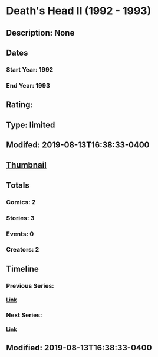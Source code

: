 # Death's Head II (1992 - 1993)
## Description: None
## Dates
### Start Year: 1992
### End Year: 1993
## Rating: 
## Type: limited
## Modifed: 2019-08-13T16:38:33-0400
## [Thumbnail](http://i.annihil.us/u/prod/marvel/i/mg/b/40/image_not_available.jpg)
## Totals
### Comics: 2
### Stories: 3
### Events: 0
### Creators: 2
## Timeline
### Previous Series: 
#### [Link]()
### Next Series: 
#### [Link]()
## Modified: 2019-08-13T16:38:33-0400
